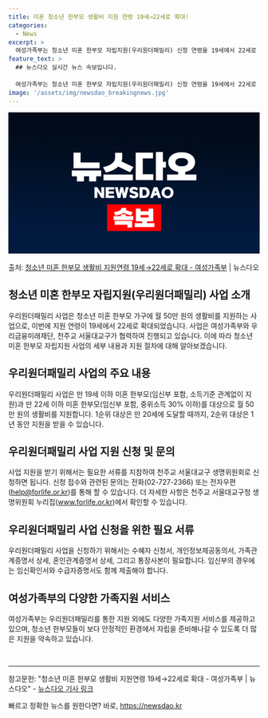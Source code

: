 ```yaml
---
title: 미혼 청소년 한부모 생활비 지원 연령 19세→22세로 확대!
categories:
  - News
excerpt: >
  여성가족부는 청소년 미혼 한부모 자립지원(우리원더패밀리) 신청 연령을 19세에서 22세로 확대한다고 4일 밝…
feature_text: >
  ## 뉴스다오 실시간 뉴스 속보입니다.

  여성가족부는 청소년 미혼 한부모 자립지원(우리원더패밀리) 신청 연령을 19세에서 22세로 확대한다고 4일 밝…
image: '/assets/img/newsdao_breakingnews.jpg'
---
```


![뉴스다오 속보](/assets/img/newsdao_breakingnews.jpg)

<p>출처: <a href="https://newsdao.kr/2717" rel="dofollow">청소년 미혼 한부모 생활비 지원연령 19세→22세로 확대 - 여성가족부</a> | 뉴스다오</p>

<h2 data-ke-size="size26">청소년 미혼 한부모 자립지원(우리원더패밀리) 사업 소개</h2>
<p data-ke-size="size16">우리원더패밀리 사업은 청소년 미혼 한부모 가구에 월 50만 원의 생활비를 지원하는 사업으로, 이번에 지원 연령이 19세에서 22세로 확대되었습니다. 사업은 여성가족부와 우리금융미래재단, 천주교 서울대교구가 협력하여 진행되고 있습니다. 이에 따라 청소년 미혼 한부모 자립지원 사업의 세부 내용과 지원 절차에 대해 알아보겠습니다.</p>

<h2 data-ke-size="size23">우리원더패밀리 사업의 주요 내용</h2>
<p data-ke-size="size16">우리원더패밀리 사업은 만 19세 이하 미혼 한부모(임신부 포함, 소득기준 관계없이 지원)과 만 22세 이하 미혼 한부모(임신부 포함, 중위소득 30% 이하)를 대상으로 월 50만 원의 생활비를 지원합니다. 1순위 대상은 만 20세에 도달할 때까지, 2순위 대상은 1년 동안 지원을 받을 수 있습니다.</p>

<h2 data-ke-size="size23">우리원더패밀리 사업 지원 신청 및 문의</h2>
<p data-ke-size="size16">사업 지원을 받기 위해서는 필요한 서류를 지참하여 천주교 서울대교구 생명위원회로 신청하면 됩니다. 신청 접수와 관련된 문의는 전화(02-727-2366) 또는 전자우편(<a href="mailto:help@forlife.or.kr">help@forlife.or.kr</a>)를 통해 할 수 있습니다. 더 자세한 사항은 천주교 서울대교구청 생명위원회 누리집(<a href="https://www.forlife.or.kr">www.forlife.or.kr</a>)에서 확인할 수 있습니다.</p>

<h2 data-ke-size="size23">우리원더패밀리 사업 신청을 위한 필요 서류</h2>
<p data-ke-size="size16">우리원더패밀리 사업을 신청하기 위해서는 수혜자 신청서, 개인정보제공동의서, 가족관계증명서 상세, 혼인관계증명서 상세, 그리고 통장사본이 필요합니다. 임신부의 경우에는 임신확인서와 수급자증명서도 함께 제출해야 합니다.</p>

<h2 data-ke-size="size23">여성가족부의 다양한 가족지원 서비스</h2>
<p data-ke-size="size16">여성가족부는 우리원더패밀리를 통한 지원 외에도 다양한 가족지원 서비스를 제공하고 있으며, 청소년 한부모들이 보다 안정적인 환경에서 자립을 준비해나갈 수 있도록 더 많은 지원을 약속하고 있습니다.</p>

<p data-ke-size="size16">&nbsp;</p>

<hr data-ke-size="size16">

<p data-ke-size="size16">참고문헌: "청소년 미혼 한부모 생활비 지원연령 19세→22세로 확대 - 여성가족부 | 뉴스다오" - <a href="https://newsdao.kr/2717">뉴스다오 기사 링크</a></p> 

빠르고 정확한 뉴스를 원한다면? 바로, <a href="https://newsdao.kr" rel="dofollow">https://newsdao.kr</a>


    
